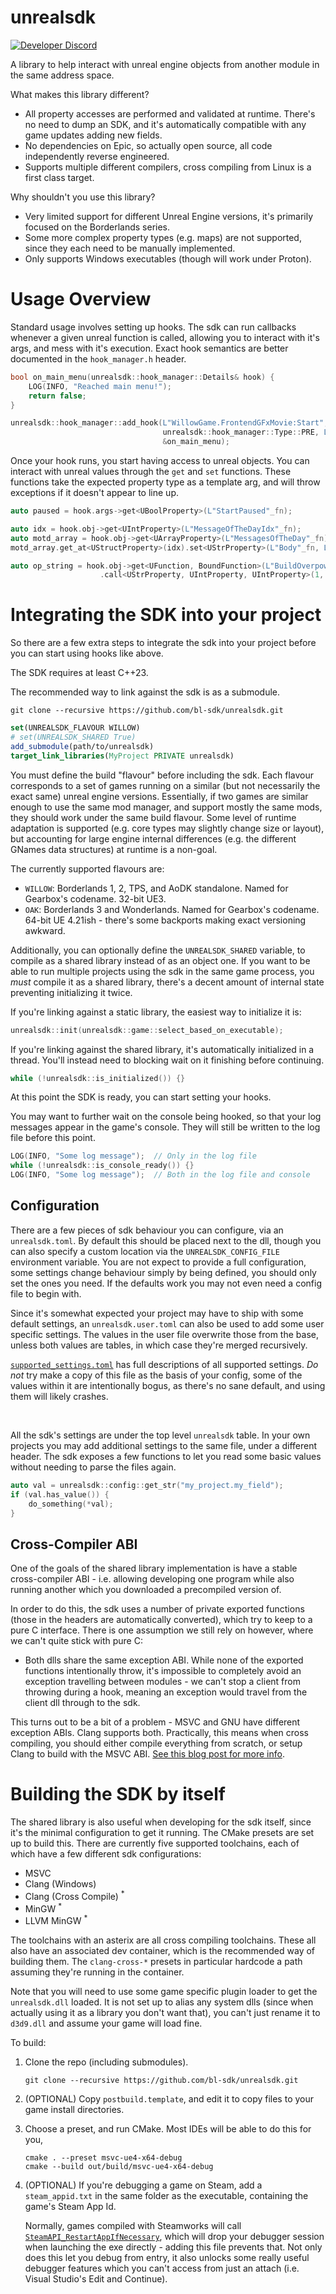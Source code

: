 # unrealsdk
[![Developer Discord](https://img.shields.io/static/v1?label=&message=Developer%20Discord&logo=discord&color=222)](https://discord.gg/VJXtHvh)

A library to help interact with unreal engine objects from another module in the same address space.

What makes this library different?
- All property accesses are performed and validated at runtime. There's no need to dump an SDK, and 
  it's automatically compatible with any game updates adding new fields.
- No dependencies on Epic, so actually open source, all code independently reverse engineered.
- Supports multiple different compilers, cross compiling from Linux is a first class target.

Why shouldn't you use this library?
- Very limited support for different Unreal Engine versions, it's primarily focused on the
  Borderlands series.
- Some more complex property types (e.g. maps) are not supported, since they each need to be
  manually implemented.
- Only supports Windows executables (though will work under Proton).

# Usage Overview
Standard usage involves setting up hooks. The sdk can run callbacks whenever a given unreal function
is called, allowing you to interact with it's args, and mess with it's execution. Exact hook
semantics are better documented in the `hook_manager.h` header.

```cpp
bool on_main_menu(unrealsdk::hook_manager::Details& hook) {
    LOG(INFO, "Reached main menu!");
    return false;
}

unrealsdk::hook_manager::add_hook(L"WillowGame.FrontendGFxMovie:Start",
                                  unrealsdk::hook_manager::Type::PRE, L"main_menu_hook",
                                  &on_main_menu);
```

Once your hook runs, you start having access to unreal objects. You can interact with unreal values
through the `get` and `set` functions. These functions take the expected property type as a template
arg, and will throw exceptions if it doesn't appear to line up.

```cpp
auto paused = hook.args->get<UBoolProperty>(L"StartPaused"_fn);

auto idx = hook.obj->get<UIntProperty>(L"MessageOfTheDayIdx"_fn);
auto motd_array = hook.obj->get<UArrayProperty>(L"MessagesOfTheDay"_fn);
motd_array.get_at<UStructProperty>(idx).set<UStrProperty>(L"Body"_fn, L"No MOTD today");

auto op_string = hook.obj->get<UFunction, BoundFunction>(L"BuildOverpowerPromptString"_fn)
                    .call<UStrProperty, UIntProperty, UIntProperty>(1, 10);
```

# Integrating the SDK into your project
So there are a few extra steps to integrate the sdk into your project before you can start using
hooks like above.

The SDK requires at least C++23.

The recommended way to link against the sdk is as a submodule.

```
git clone --recursive https://github.com/bl-sdk/unrealsdk.git
```
```cmake
set(UNREALSDK_FLAVOUR WILLOW)
# set(UNREALSDK_SHARED True)
add_submodule(path/to/unrealsdk)
target_link_libraries(MyProject PRIVATE unrealsdk)
```

You must define the build "flavour" before including the sdk. Each flavour corresponds to a set of
games running on a similar (but not necessarily the exact same) unreal engine versions. Essentially,
if two games are similar enough to use the same mod manager, and support mostly the same mods, they
should work under the same build flavour. Some level of runtime adaptation is supported (e.g. core
types may slightly change size or layout), but accounting for large engine internal differences
(e.g. the different GNames data structures) at runtime is a non-goal.

The currently supported flavours are:
- `WILLOW`: Borderlands 1, 2, TPS, and AoDK standalone. Named for Gearbox's codename. 32-bit UE3.
- `OAK`: Borderlands 3 and Wonderlands. Named for Gearbox's codename. 64-bit UE 4.21ish - there's
         some backports making exact versioning awkward.

Additionally, you can optionally define the `UNREALSDK_SHARED` variable, to compile as a shared
library instead of as an object one. If you want to be able to run multiple projects using the sdk
in the same game process, you *must* compile it as a shared library, there's a decent amount of
internal state preventing initializing it twice.

If you're linking against a static library, the easiest way to initialize it is:
```cpp
unrealsdk::init(unrealsdk::game::select_based_on_executable);
```
If you're linking against the shared library, it's automatically initialized in a thread. You'll
instead need to blocking wait on it finishing before continuing.
```cpp
while (!unrealsdk::is_initialized()) {}
```

At this point the SDK is ready, you can start setting your hooks.

You may want to further wait on the console being hooked, so that your log messages appear in the
game's console. They will still be written to the log file before this point.
```cpp
LOG(INFO, "Some log message");  // Only in the log file
while (!unrealsdk::is_console_ready()) {}
LOG(INFO, "Some log message");  // Both in the log file and console
```

## Configuration
There are a few pieces of sdk behaviour you can configure, via an `unrealsdk.toml`. By default this
should be placed next to the dll, though you can also specify a custom location via the
`UNREALSDK_CONFIG_FILE` environment variable. You are not expect to provide a full configuration,
some settings change behaviour simply by being defined, you should only set the ones you need. If
the defaults work you may not even need a config file to begin with.

Since it's somewhat expected your project may have to ship with some default settings, an
`unrealsdk.user.toml` can also be used to add some user specific settings. The values in the user
file overwrite those from the base, unless both values are tables, in which case they're merged
recursively.

[`supported_settings.toml`](supported_settings.toml) has full descriptions of all supported
settings. *Do not* try make a copy of this file as the basis of your config, some of the values
within it are intentionally bogus, as there's no sane default, and using them will likely crashes.

<br>

All the sdk's settings are under the top level `unrealsdk` table. In your own projects you may add
additional settings to the same file, under a different header. The sdk exposes a few functions to
let you read some basic values without needing to parse the files again.
```cpp
auto val = unrealsdk::config::get_str("my_project.my_field");
if (val.has_value()) {
    do_something(*val);
}
```

## Cross-Compiler ABI
One of the goals of the shared library implementation is have a stable cross-compiler ABI - i.e.
allowing developing one program while also running another which you downloaded a precompiled
version of.

In order to do this, the sdk uses a number of private exported functions (those in the headers are
automatically converted), which try to keep to a pure C interface. There is one assumption we still
rely on however, where we can't quite stick with pure C:

- Both dlls share the same exception ABI. While none of the exported functions intentionally throw,
  it's impossible to completely avoid an exception travelling between modules - we can't stop a
  client from throwing during a hook, meaning an exception would travel from the client dll through
  to the sdk.

This turns out to be a bit of a problem - MSVC and GNU have different exception ABIs. Clang supports
both. Practically, this means when cross compiling, you should either compile everything from
scratch, or setup Clang to build with the MSVC ABI. [See this blog post for more info](https://apple1417.dev/posts/2023-05-18-debugging-proton).

# Building the SDK by itself
The shared library is also useful when developing for the sdk itself, since it's the minimal
configuration to get it running. The CMake presets are set up to build this. There are currently
five supported toolchains, each of which have a few different sdk configurations:

- MSVC
- Clang (Windows)
- Clang (Cross Compile) <sup>*</sup>
- MinGW <sup>*</sup>
- LLVM MinGW <sup>*</sup>

The toolchains with an asterix are all cross compiling toolchains. These all also have an associated
dev container, which is the recommended way of building them. The `clang-cross-*` presets in
particular hardcode a path assuming they're running in the container.

Note that you will need to use some game specific plugin loader to get the `unrealsdk.dll` loaded.
It is not set up to alias any system dlls (since when actually using it as a library you don't want
that), you can't just rename it to `d3d9.dll` and assume your game will load fine.

To build:

1. Clone the repo (including submodules).
   ```
   git clone --recursive https://github.com/bl-sdk/unrealsdk.git
   ```

2. (OPTIONAL) Copy `postbuild.template`, and edit it to copy files to your game install directories.

3. Choose a preset, and run CMake. Most IDEs will be able to do this for you,
   ```
   cmake . --preset msvc-ue4-x64-debug
   cmake --build out/build/msvc-ue4-x64-debug
   ```

4. (OPTIONAL) If you're debugging a game on Steam, add a `steam_appid.txt` in the same folder as the
   executable, containing the game's Steam App Id.

   Normally, games compiled with Steamworks will call
   [`SteamAPI_RestartAppIfNecessary`](https://partner.steamgames.com/doc/sdk/api#SteamAPI_RestartAppIfNecessary),
   which will drop your debugger session when launching the exe directly - adding this file prevents
   that. Not only does this let you debug from entry, it also unlocks some really useful debugger
   features which you can't access from just an attach (i.e. Visual Studio's Edit and Continue).
